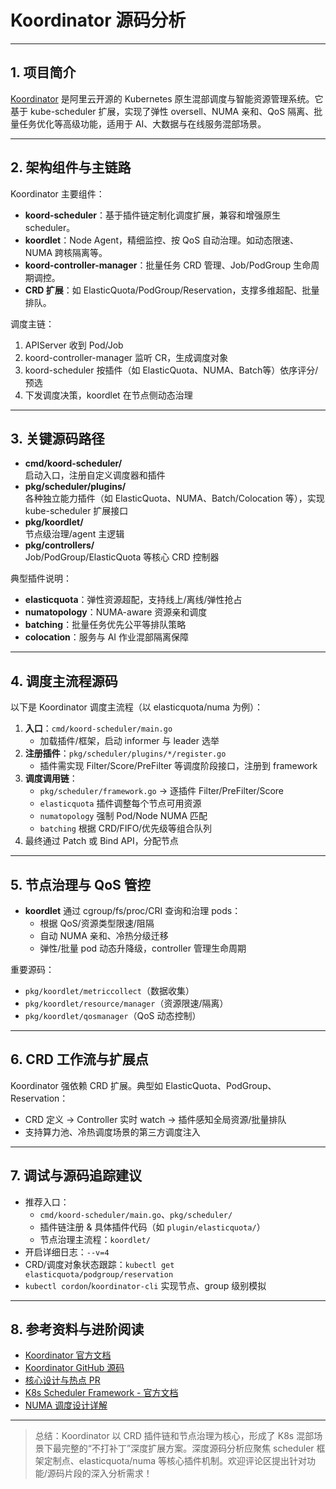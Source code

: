 # Koordinator 源码分析

---

## 1. 项目简介

[Koordinator](https://github.com/koordinator-sh/koordinator) 是阿里云开源的 Kubernetes 原生混部调度与智能资源管理系统。它基于 kube-scheduler 扩展，实现了弹性 oversell、NUMA 亲和、QoS 隔离、批量任务优化等高级功能，适用于 AI、大数据与在线服务混部场景。

---

## 2. 架构组件与主链路

Koordinator 主要组件：

- **koord-scheduler**：基于插件链定制化调度扩展，兼容和增强原生 scheduler。
- **koordlet**：Node Agent，精细监控、按 QoS 自动治理。如动态限速、NUMA 跨核隔离等。
- **koord-controller-manager**：批量任务 CRD 管理、Job/PodGroup 生命周期调控。
- **CRD 扩展**：如 ElasticQuota/PodGroup/Reservation，支撑多维超配、批量排队。

调度主链：

1. APIServer 收到 Pod/Job
2. koord-controller-manager 监听 CR，生成调度对象
3. koord-scheduler 按插件（如 ElasticQuota、NUMA、Batch等）依序评分/预选
4. 下发调度决策，koordlet 在节点侧动态治理

---

## 3. 关键源码路径

- **cmd/koord-scheduler/**  
  启动入口，注册自定义调度器和插件
- **pkg/scheduler/plugins/**  
  各种独立能力插件（如 ElasticQuota、NUMA、Batch/Colocation 等），实现 kube-scheduler 扩展接口
- **pkg/koordlet/**  
  节点级治理/agent 主逻辑
- **pkg/controllers/**  
  Job/PodGroup/ElasticQuota 等核心 CRD 控制器

典型插件说明：

- **elasticquota**：弹性资源超配，支持线上/离线/弹性抢占
- **numatopology**：NUMA-aware 资源亲和调度
- **batching**：批量任务优先公平等排队策略
- **colocation**：服务与 AI 作业混部隔离保障

---

## 4. 调度主流程源码

以下是 Koordinator 调度主流程（以 elasticquota/numa 为例）：

1. **入口**：`cmd/koord-scheduler/main.go`
   - 加载插件/框架，启动 informer 与 leader 选举
2. **注册插件**：`pkg/scheduler/plugins/*/register.go`
   - 插件需实现 Filter/Score/PreFilter 等调度阶段接口，注册到 framework
3. **调度调用链**：
   - `pkg/scheduler/framework.go` → 逐插件 Filter/PreFilter/Score
   - `elasticquota` 插件调整每个节点可用资源
   - `numatopology` 强制 Pod/Node NUMA 匹配
   - `batching` 根据 CRD/FIFO/优先级等组合队列
4. 最终通过 Patch 或 Bind API，分配节点

---

## 5. 节点治理与 QoS 管控

- **koordlet** 通过 cgroup/fs/proc/CRI 查询和治理 pods：
    - 根据 QoS/资源类型限速/阻隔
    - 自动 NUMA 亲和、冷热分级迁移
    - 弹性/批量 pod 动态升降级，controller 管理生命周期

重要源码：

- `pkg/koordlet/metriccollect`（数据收集）
- `pkg/koordlet/resource/manager`（资源限速/隔离）
- `pkg/koordlet/qosmanager`（QoS 动态控制）

---

## 6. CRD 工作流与扩展点

Koordinator 强依赖 CRD 扩展。典型如 ElasticQuota、PodGroup、Reservation：

- CRD 定义 → Controller 实时 watch → 插件感知全局资源/批量排队
- 支持算力池、冷热调度场景的第三方调度注入

---

## 7. 调试与源码追踪建议

- 推荐入口：
    - `cmd/koord-scheduler/main.go`、`pkg/scheduler/`
    - 插件链注册 & 具体插件代码（如 `plugin/elasticquota/`）
    - 节点治理主流程：`koordlet/`
- 开启详细日志：`--v=4`
- CRD/调度对象状态跟踪：`kubectl get elasticquota/podgroup/reservation`
- `kubectl cordon`/`koordinator-cli` 实现节点、group 级别模拟

---

## 8. 参考资料与进阶阅读

- [Koordinator 官方文档](https://koordinator.sh/docs/)
- [Koordinator GitHub 源码](https://github.com/koordinator-sh/koordinator)
- [核心设计与热点 PR](https://github.com/koordinator-sh/koordinator/pulls)
- [K8s Scheduler Framework - 官方文档](https://kubernetes.io/zh-cn/docs/concepts/scheduling-eviction/scheduler-extensions/)
- [NUMA 调度设计详解](https://koordinator.sh/docs/arch/numa/)

---

> 总结：Koordinator 以 CRD 插件链和节点治理为核心，形成了 K8s 混部场景下最完整的“不打补丁”深度扩展方案。深度源码分析应聚焦 scheduler 框架定制点、elasticquota/numa 等核心插件机制。欢迎评论区提出针对功能/源码片段的深入分析需求！
